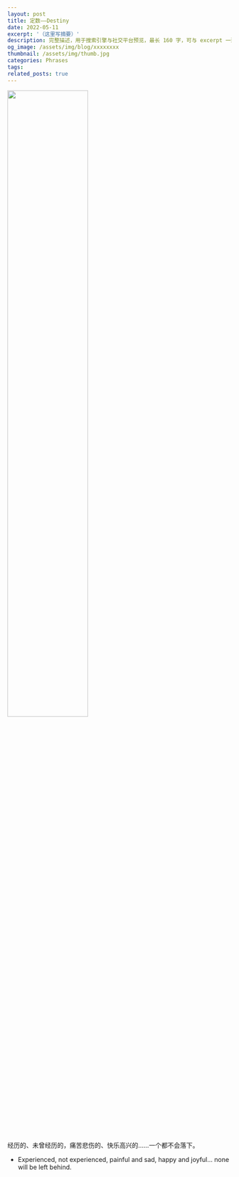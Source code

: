 ```yaml
---
layout: post
title: 定数——Destiny
date: 2022-05-11
excerpt: '（这里写摘要）'
description: 完整描述，用于搜索引擎与社交平台预览，最长 160 字，可与 excerpt 一致
og_image: /assets/img/blog/xxxxxxxx
thumbnail: /assets/img/thumb.jpg
categories: Phrases
tags: 
related_posts: true
---
```


<img src="{{ '/assets/img/blog/xxxxxxxx' | relative_url }}" style="width:60%;">

经历的、未曾经历的，痛苦悲伤的、快乐高兴的……一个都不会落下。

- Experienced, not experienced, painful and sad, happy and joyful… none will be left behind.